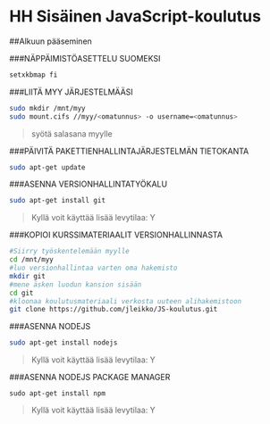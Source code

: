 # HH Sisäinen JavaScript-koulutus

##Alkuun pääseminen

###NÄPPÄIMISTÖASETTELU SUOMEKSI
```sh
setxkbmap fi
```
###LIITÄ MYY JÄRJESTELMÄÄSI
```sh
sudo mkdir /mnt/myy
sudo mount.cifs //myy/<omatunnus> -o username=<omatunnus>
```
> syötä salasana myylle

###PÄIVITÄ PAKETTIENHALLINTAJÄRJESTELMÄN TIETOKANTA
```sh
sudo apt-get update
```

###ASENNA VERSIONHALLINTATYÖKALU
```sh
sudo apt-get install git
```
> Kyllä voit käyttää lisää levytilaa: Y

###KOPIOI KURSSIMATERIAALIT VERSIONHALLINNASTA
```sh
#Siirry työskentelemään myylle
cd /mnt/myy
#luo versionhallintaa varten oma hakemisto
mkdir git
#mene äsken luodun kansion sisään
cd git
#kloonaa koulutusmateriaali verkosta uuteen alihakemistoon
git clone https://github.com/jleikko/JS-koulutus.git
```

###ASENNA NODEJS
```sh
sudo apt-get install nodejs
```
> Kyllä voit käyttää lisää levytilaa: Y

###ASENNA NODEJS PACKAGE MANAGER
```
sudo apt-get install npm
```
> Kyllä voit käyttää lisää levytilaa: Y

